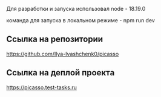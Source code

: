 Для разработки и запуска использовал node - 18.19.0

команда для запуска в локальном режиме - npm run dev

## Ссылка на репозитории

https://github.com/Ilya-Ivashchenk0/picasso


## Ссылка на деплой проекта

https://picasso.test-tasks.ru
